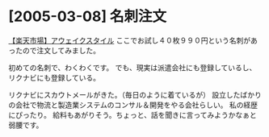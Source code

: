 # [2005-03-08] 名刺注文


<a href="http://www.rakuten.co.jp/awake/" target="_blank">【楽天市場】アウェイクスタイル</a>
ここでお試し４０枚９９０円という名刺があったので注文してみました。

初めての名刺で、わくわくです。
でも、現実は派遣会社にも登録しているし、リクナビにも登録している。

リクナビにスカウトメールがきた。（毎日のように着ているが）
設立したばかりの会社で物流と製造業システムのコンサル＆開発をやる会社らしい。
私の経歴にぴったり。
給料もあがりそう。ちょっと、話を聞きに言ってみようかなぁと弱腰です。
